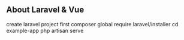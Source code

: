 ## About Laravel & Vue

create laravel project first
composer global require laravel/installer
cd example-app
php artisan serve

